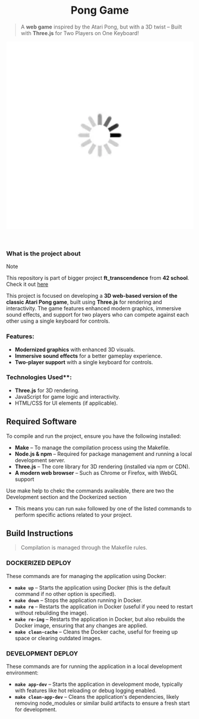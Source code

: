 <!--HEADER-->
<h1 align="center">Pong Game
  <!--<img alt="Complete" src="https://raw.githubusercontent.com/Mqxx/GitHub-Markdown/main/blockquotes/badge/dark-theme/complete.svg">-->
</h1>
<!--FINISH HEADER-->

<!--MINI DESCRIPTION-->
> A **web game** inspired by the Atari Pong, but with a 3D twist – Built with **Three.js** for Two Players on One Keyboard!


<!--<div align="center">
  <img align="center" width="800" 
       src="https://github.com/josephcheel/Pong-Game/blob/main/readme/pong_game.gif"
       onload="this.src='https://github.com/josephcheel/Pong-Game/blob/main/readme/loading.webp';"
    >
</div>-->
<div align="center">
  <picture>
    <source srcset="https://github.com/josephcheel/Pong-Game/blob/main/readme/pong_game.gif" type="image/gif">
    <img align="center" width="800" src="https://github.com/josephcheel/Pong-Game/blob/main/readme/loading.webp">
  </picture>
</div>


<br>
<br>

### What is the project about

> [!NOTE]
> This repository is part of bigger project **ft_transcendence** from **42 school**. Check it out [here]( https://github.com/josephcheel/42-ft_transcendence.git)


This project is focused on developing a **3D web-based version of the classic Atari Pong game**, built using **Three.js** for rendering and interactivity. The game features enhanced modern graphics, immersive sound effects, and support for two players who can compete against each other using a single keyboard for controls. 

### **Features**:  
  * **Modernized graphics** with enhanced 3D visuals.  
  * **Immersive sound effects** for a better gameplay experience.  
  * **Two-player support** with a single keyboard for controls.  

### Technologies Used**:  
  * **Three.js** for 3D rendering.  
  * JavaScript for game logic and interactivity.  
  * HTML/CSS for UI elements (if applicable).  


## Required Software  

To compile and run the project, ensure you have the following installed:  

* **Make** – To manage the compilation process using the Makefile.  
* **Node.js & npm** – Required for package management and running a local development server.  
* **Three.js** – The core library for 3D rendering (installed via npm or CDN).  
* **A modern web browser** – Such as Chrome or Firefox, with WebGL support

Use make help to chekc the commands availeable, there are two the Development section and the Dockerized section

- This means you can run `make` followed by one of the listed commands to perform specific actions related to your project.  

## Build Instructions
> Compilation is managed through the Makefile rules.

### **DOCKERIZED DEPLOY**  
These commands are for managing the application using Docker:  

- **`make up`** – Starts the application using Docker (this is the default command if no other option is specified).  
- **`make down`** – Stops the application running in Docker.  
- **`make re`** – Restarts the application in Docker (useful if you need to restart without rebuilding the image).  
- **`make re-img`** – Restarts the application in Docker, but also rebuilds the Docker image, ensuring that any changes are applied.  
- **`make clean-cache`** – Cleans the Docker cache, useful for freeing up space or clearing outdated images.  

### **DEVELOPMENT DEPLOY**  
These commands are for running the application in a local development environment:  

- **`make app-dev`** – Starts the application in development mode, typically with features like hot reloading or debug logging enabled.  
- **`make clean-app-dev`** – Cleans the application's dependencies, likely removing node_modules or similar build artifacts to ensure a fresh start for development.  


